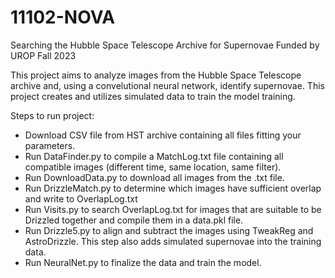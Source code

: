 # 11102-NOVA
Searching the Hubble Space Telescope Archive for Supernovae
Funded by UROP Fall 2023


This project aims to analyze images from the Hubble Space Telescope archive and, using a convelutional neural network, identify supernovae. This project creates and utilizes simulated data to train the model training.

Steps to run project:
- Download CSV file from HST archive containing all files fitting your parameters.
- Run DataFinder.py to compile a MatchLog.txt file containing all compatible images (different time, same location, same filter).
- Run DownloadData.py to download all images from the .txt file.
- Run DrizzleMatch.py to determine which images have sufficient overlap and write to OverlapLog.txt
- Run Visits.py to search OverlapLog.txt for images that are suitable to be Drizzled together and compile them in a data.pkl file.
- Run Drizzle5.py to align and subtract the images using TweakReg and AstroDrizzle. This step also adds simulated supernovae into the training data.
- Run NeuralNet.py to finalize the data and train the model.
